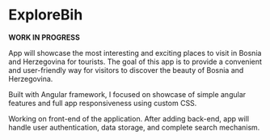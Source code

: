 # ExploreBih

**WORK IN PROGRESS**



App will showcase the most interesting and exciting places to visit in Bosnia and Herzegovina for tourists. The goal of this app is to provide a convenient and user-friendly way for visitors to discover the beauty of Bosnia and Herzegovina.

Built with Angular framework, I focused on showcase of simple angular features and full app responsiveness using custom CSS. 

Working on front-end of the application. After adding back-end, app will handle user authentication, data storage, and complete search mechanism.

